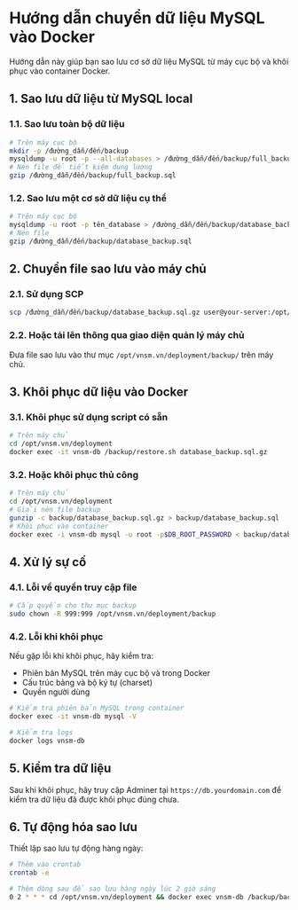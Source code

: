 # Hướng dẫn chuyển dữ liệu MySQL vào Docker

Hướng dẫn này giúp bạn sao lưu cơ sở dữ liệu MySQL từ máy cục bộ và khôi phục vào container Docker.

## 1. Sao lưu dữ liệu từ MySQL local

### 1.1. Sao lưu toàn bộ dữ liệu

```bash
# Trên máy cục bộ
mkdir -p /đường_dẫn/đến/backup
mysqldump -u root -p --all-databases > /đường_dẫn/đến/backup/full_backup.sql
# Nén file để tiết kiệm dung lượng
gzip /đường_dẫn/đến/backup/full_backup.sql
```

### 1.2. Sao lưu một cơ sở dữ liệu cụ thể

```bash
# Trên máy cục bộ
mysqldump -u root -p tên_database > /đường_dẫn/đến/backup/database_backup.sql
# Nén file
gzip /đường_dẫn/đến/backup/database_backup.sql
```

## 2. Chuyển file sao lưu vào máy chủ

### 2.1. Sử dụng SCP

```bash
scp /đường_dẫn/đến/backup/database_backup.sql.gz user@your-server:/opt/vnsm.vn/deployment/backup/
```

### 2.2. Hoặc tải lên thông qua giao diện quản lý máy chủ

Đưa file sao lưu vào thư mục `/opt/vnsm.vn/deployment/backup/` trên máy chủ.

## 3. Khôi phục dữ liệu vào Docker

### 3.1. Khôi phục sử dụng script có sẵn

```bash
# Trên máy chủ
cd /opt/vnsm.vn/deployment
docker exec -it vnsm-db /backup/restore.sh database_backup.sql.gz
```

### 3.2. Hoặc khôi phục thủ công

```bash
# Trên máy chủ
cd /opt/vnsm.vn/deployment
# Giải nén file backup
gunzip -c backup/database_backup.sql.gz > backup/database_backup.sql
# Khôi phục vào container
docker exec -i vnsm-db mysql -u root -p$DB_ROOT_PASSWORD < backup/database_backup.sql
```

## 4. Xử lý sự cố

### 4.1. Lỗi về quyền truy cập file

```bash
# Cấp quyền cho thư mục backup
sudo chown -R 999:999 /opt/vnsm.vn/deployment/backup
```

### 4.2. Lỗi khi khôi phục

Nếu gặp lỗi khi khôi phục, hãy kiểm tra:

- Phiên bản MySQL trên máy cục bộ và trong Docker
- Cấu trúc bảng và bộ ký tự (charset)
- Quyền người dùng

```bash
# Kiểm tra phiên bản MySQL trong container
docker exec -it vnsm-db mysql -V

# Kiểm tra logs
docker logs vnsm-db
```

## 5. Kiểm tra dữ liệu

Sau khi khôi phục, hãy truy cập Adminer tại `https://db.yourdomain.com` để kiểm tra dữ liệu đã được khôi phục đúng chưa.

## 6. Tự động hóa sao lưu

Thiết lập sao lưu tự động hàng ngày:

```bash
# Thêm vào crontab
crontab -e

# Thêm dòng sau để sao lưu hàng ngày lúc 2 giờ sáng
0 2 * * * cd /opt/vnsm.vn/deployment && docker exec vnsm-db /backup/backup.sh
``` 